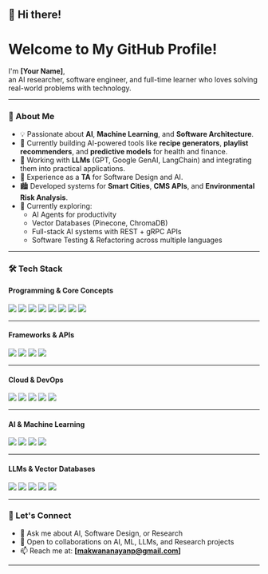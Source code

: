 ## 👋 Hi there!

# Welcome to My GitHub Profile!

I'm **[Your Name]**,  
an AI researcher, software engineer, and full-time learner who loves solving real-world problems with technology.

---

### 🚀 About Me

- 💡 Passionate about **AI**, **Machine Learning**, and **Software Architecture**.
- 🤖 Currently building AI-powered tools like **recipe generators**, **playlist recommenders**, and **predictive models** for health and finance.
- 🧩 Working with **LLMs** (GPT, Google GenAI, LangChain) and integrating them into practical applications.
- 🏢 Experience as a **TA** for Software Design and AI.
- 🏙️ Developed systems for **Smart Cities**, **CMS APIs**, and **Environmental Risk Analysis**.
- 🌱 Currently exploring:
    - AI Agents for productivity
    - Vector Databases (Pinecone, ChromaDB)
    - Full-stack AI systems with REST + gRPC APIs
    - Software Testing & Refactoring across multiple languages

---

### 🛠 Tech Stack

#### Programming & Core Concepts
<p align="left">
<img src="https://img.shields.io/badge/Python-3776AB?style=for-the-badge&logo=python&logoColor=white" />
<img src="https://img.shields.io/badge/Java-007396?style=for-the-badge&logo=java&logoColor=white" />
<img src="https://img.shields.io/badge/C%23-239120?style=for-the-badge&logo=csharp&logoColor=white" />
<img src="https://img.shields.io/badge/HTML5-E34F26?style=for-the-badge&logo=html5&logoColor=white" />
<img src="https://img.shields.io/badge/CSS3-1572B6?style=for-the-badge&logo=css3&logoColor=white" />
<img src="https://img.shields.io/badge/Bootstrap-563D7C?style=for-the-badge&logo=bootstrap&logoColor=white" />
<img src="https://img.shields.io/badge/Rust-000000?style=for-the-badge&logo=rust&logoColor=white" />
<img src="https://img.shields.io/badge/PHP-777BB4?style=for-the-badge&logo=php&logoColor=white" />
</p>

---

#### Frameworks & APIs
<p align="left">
<img src="https://img.shields.io/badge/Flask-000000?style=for-the-badge&logo=flask&logoColor=white" />
<img src="https://img.shields.io/badge/ASP.NET-512BD4?style=for-the-badge&logo=dotnet&logoColor=white" />
<img src="https://img.shields.io/badge/REST-FF6F00?style=for-the-badge&logo=rest&logoColor=white" />
<img src="https://img.shields.io/badge/gRPC-0086D3?style=for-the-badge&logo=grpc&logoColor=white" />
</p>

---

#### Cloud & DevOps
<p align="left">
<img src="https://img.shields.io/badge/AWS-232F3E?style=for-the-badge&logo=amazon-aws&logoColor=white" />
<img src="https://img.shields.io/badge/Google%20Cloud-4285F4?style=for-the-badge&logo=google-cloud&logoColor=white" />
<img src="https://img.shields.io/badge/Azure-0078D4?style=for-the-badge&logo=microsoft-azure&logoColor=white" />
<img src="https://img.shields.io/badge/Docker-2496ED?style=for-the-badge&logo=docker&logoColor=white" />
<img src="https://img.shields.io/badge/Kubernetes-326CE5?style=for-the-badge&logo=kubernetes&logoColor=white" />
</p>

---

#### AI & Machine Learning
<p align="left">
<img src="https://img.shields.io/badge/Scikit--Learn-F7931E?style=for-the-badge&logo=scikit-learn&logoColor=white" />
<img src="https://img.shields.io/badge/TensorFlow-FF6F00?style=for-the-badge&logo=tensorflow&logoColor=white" />
<img src="https://img.shields.io/badge/PyTorch-EE4C2C?style=for-the-badge&logo=pytorch&logoColor=white" />
<img src="https://img.shields.io/badge/LangChain-000000?style=for-the-badge&logo=langchain&logoColor=white" />
</p>

---

#### LLMs & Vector Databases
<p align="left">
<img src="https://img.shields.io/badge/GPT-005571?style=for-the-badge&logo=openai&logoColor=white" />
<img src="https://img.shields.io/badge/BERT-1F425F?style=for-the-badge&logo=google&logoColor=white" />
<img src="https://img.shields.io/badge/LLaMA-FF4500?style=for-the-badge&logo=meta&logoColor=white" />
<img src="https://img.shields.io/badge/Pinecone-02A2FF?style=for-the-badge&logo=pinecone&logoColor=white" />
<img src="https://img.shields.io/badge/ChromaDB-FF8C00?style=for-the-badge&logo=chromadb&logoColor=white" />
</p>

---

### 🧩 Let's Connect

- 💬 Ask me about AI, Software Design, or Research
- 🤝 Open to collaborations on AI, ML, LLMs, and Research projects
- 📫 Reach me at: **[makwananayanp@gmail.com]**

---

<!--
✨ Always learning, always building.
-->
